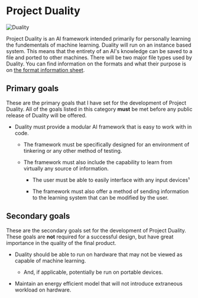 # Project Duality

![Duality](https://i.imgur.com/icbUnPg.png "Project Duality")

Project Duality is an AI framework intended primarily for personally learning the fundementals of machine learning. Duality will run on an instance based system. This means that the entirety of an AI's knowledge can be saved to a file and ported to other machines. There will be two major file types used by Duality. You can find information on the formats and what their purpose is on [the format information sheet](https://github.com/XanTheDragon/Project-Duality/blob/master/FORMAT-SPECS.MD).

## Primary goals
These are the primary goals that I have set for the development of Project Duality. All of the goals listed in this category **must** be met before any public release of Duality will be offered.

* Duality must provide a modular AI framework that is easy to work with in code.

  * The framework must be specifically designed for an environment of tinkering or any other method of testing.

  * The framework must also include the capability to learn from virtually any source of information. 
  
    * The user must be able to easily interface with any input devices¹
    
    * The framework must also offer a method of sending information to the learning system that can be modified by the user.
  
## Secondary goals
These are the secondary goals set for the development of Project Duality. These goals are **not** required for a successful design, but have great importance in the quality of the final product.

* Duality should be able to run on hardware that may not be viewed as capable of machine learning.

  * And, if applicable, potentially be run on portable devices.
  
* Maintain an energy efficient model that will not introduce extraneous workload on hardware.
